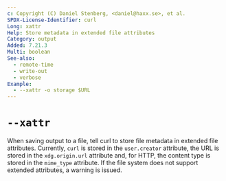 ```yaml
---
c: Copyright (C) Daniel Stenberg, <daniel@haxx.se>, et al.
SPDX-License-Identifier: curl
Long: xattr
Help: Store metadata in extended file attributes
Category: output
Added: 7.21.3
Multi: boolean
See-also:
  - remote-time
  - write-out
  - verbose
Example:
  - --xattr -o storage $URL
---
```


# `--xattr`

When saving output to a file, tell curl to store file metadata in extended
file attributes. Currently, `curl` is stored in the `user.creator` attribute,
the URL is stored in the `xdg.origin.url` attribute and, for HTTP, the content
type is stored in the `mime_type` attribute. If the file system does not
support extended attributes, a warning is issued.
